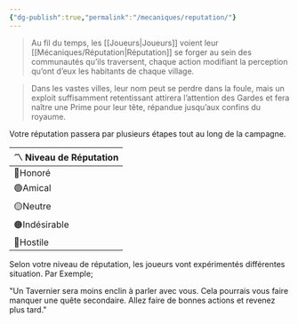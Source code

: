 ```yaml
---
{"dg-publish":true,"permalink":"/mecaniques/reputation/"}
---
```



> Au fil du temps, les [[Joueurs\|Joueurs]] voient leur [[Mécaniques/Réputation\|Réputation]] se forger au sein des communautés qu’ils traversent, chaque action modifiant la perception qu’ont d’eux les habitants de chaque village.

> Dans les vastes villes, leur nom peut se perdre dans la foule, mais un exploit suffisamment retentissant attirera l’attention des Gardes et fera naître une Prime pour leur tête, répandue jusqu’aux confins du royaume.

Votre réputation passera par plusieurs étapes tout au long de la campagne.

| 〽️ Niveau de Réputation |
| ----------------------- |
| 🔵Honoré                |
| 🟢Amical                |
| 🟡Neutre                |
| 🟠Indésirable           |
| 🔴Hostile               |
Selon votre niveau de réputation, les joueurs vont expérimentés différentes situation. Par Exemple;

"Un Tavernier sera moins enclin à parler avec vous. Cela pourrais vous faire manquer une quête secondaire. Allez faire de bonnes actions et revenez plus tard."